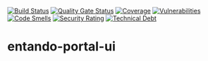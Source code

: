 [![Build Status](https://img.shields.io/endpoint?url=https%3A%2F%2Fstatusbadge-jx.apps.serv.run%2Fentando%2Fentando-portal-ui)](https://github.com/entando/devops-results/tree/logs/jenkins-x/logs/entando/entando-portal-ui/master)
[![Quality Gate Status](https://sonarcloud.io/api/project_badges/measure?project=entando_entando-portal-ui&metric=alert_status)](https://sonarcloud.io/dashboard?id=entando_entando-portal-ui)
[![Coverage](https://sonarcloud.io/api/project_badges/measure?project=entando_entando-portal-ui&metric=coverage)](https://entando.github.io/devops-results/entando-portal-ui/master/jacoco/index.html)
[![Vulnerabilities](https://sonarcloud.io/api/project_badges/measure?project=entando_entando-portal-ui&metric=vulnerabilities)](https://entando.github.io/devops-results/entando-portal-ui/master/dependency-check-report.html)
[![Code Smells](https://sonarcloud.io/api/project_badges/measure?project=entando_entando-portal-ui&metric=code_smells)](https://sonarcloud.io/dashboard?id=entando_entando-portal-ui)
[![Security Rating](https://sonarcloud.io/api/project_badges/measure?project=entando_entando-portal-ui&metric=security_rating)](https://sonarcloud.io/dashboard?id=entando_entando-portal-ui)
[![Technical Debt](https://sonarcloud.io/api/project_badges/measure?project=entando_entando-portal-ui&metric=sqale_index)](https://sonarcloud.io/dashboard?id=entando_entando-portal-ui)

entando-portal-ui
============
